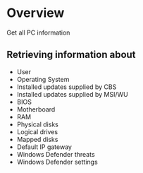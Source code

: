 # Overview
Get all PC information

## Retrieving information about
 - User
 - Operating System
 - Installed updates supplied by CBS
 - Installed updates supplied by MSI/WU
 - BIOS
 - Motherboard
 - RAM
 - Physical disks
 - Logical drives
 - Mapped disks
 - Default IP gateway
 - Windows Defender threats
 - Windows Defender settings
